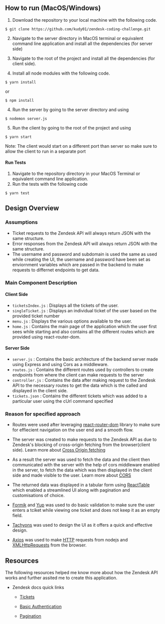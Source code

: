 ## How to run (MacOS/Windows)

1. Download the repository to your local machine with the following code.

```
$ git clone https://github.com/kudy01/zendesk-coding-challenge.git
```

2. Navigate to the server directory in MacOS terminal or equivalent command line application and install all the dependencies (for server side)

3. Navigate to the root of the project and install all the dependencies (for client side).

4. Install all node modules with the following code.

```
$ yarn install
```

or

```
$ npm install
```

4. Run the server by going to the server directory and using

```
$ nodemon server.js
```

5. Run the client by going to the root of the project and using

```
$ yarn start
```

Note: The client would start on a different port than server so make sure to allow the client to run in a separate port

#### Run Tests

1. Navigate to the repository directory in your MacOS Terminal or equivalent command line application.
2. Run the tests with the following code

```
$ yarn test
```

## Design Overview

### Assumptions

- Ticket requests to the Zendesk API will always return JSON with the same structure.
- Error responses from the Zendesk API will always return JSON with the same structure.
- The username and password and subdomain is used the same as used while creating the UI, the username and password have been set as enviornment variables which are passed in the backend to make requests to differnet endpoints to get data.

### Main Component Description

#### Client Side

- `ticketsIndex.js` : Displays all the tickets of the user.
- `singleTicket.js` : Displays an individual ticket of the user based on the provided ticket number
- `menu.js` : Displays the various options available to the user.
- `home.js` : Contains the main page of the application which the user first sees while starting and also contains all the different routes which are provided using react-router-dom.

#### Server Side

- `server.js` : Contains the basic architecture of the backend server made using Express and using Cors as a middleware.
- `routes.js` : Contains the different routes used by controllers to create endpoints from where the client can make requests to the server
- `controller.js` : Contains the data after making request to the Zendesk API to the necessary routes to get the data which is the called and displayed in the client side.
- `tickets.json` : Contains the different tickets which was added to a particular user using the cUrl command specified

### Reason for specified approach

- Routes were used after leveraging [react-router-dom](https://reactrouter.com/web/guides/quick-start) library to make sure for effiecient navigation on the user end and a smooth flow.

- The server was created to make requests to the Zendesk API as due to Zendesk's blocking of cross-origin fetching from the browser(client side). Learn more about [Cross Origin fetching](https://javascript.info/fetch-crossorigin#:~:text=If%20we%20send%20a%20fetch,site%2C%20it%20will%20probably%20fail.&text=Cross%2Dorigin%20requests%20%E2%80%93%20those%20sent,%3A%20Cross%2DOrigin%20Resource%20Sharing.)

- As a result the server was used to fetch the data and the client then communicated with the server with the help of cors middleware enabled in the server, to fetch the data which was then displayed in the client side and made visible to the user. Learn more about [CORS](https://developer.mozilla.org/en-US/docs/Web/HTTP/CORS)

- The returned data was displayed in a tabular form using [ReactTable](https://www.npmjs.com/package/react-table) which enabled a streamlined UI along with pagination and customisations of choice.

- [Formik](https://formik.org/docs/overview) and [Yup](https://github.com/jquense/yup) was used to do basic validation to make sure the user enters a tciket while viewing one ticket and does not keep it as an empty field.

- [Tachyons](https://tachyons.io/) was used to design the UI as it offers a quick and effective design.

- [Axios](https://axios-http.com/docs/intro) was used to make [HTTP](http://nodejs.org/api/http.html) requests from nodejs and [XMLHttpRequests](https://developer.mozilla.org/en-US/docs/Web/API/XMLHttpRequest) from the browser.

## Resources

The following resources helped me know more about how the Zendesk API works and further assited me to create this application.

- Zendesk docs quick links

  - [Tickets](https://developer.zendesk.com/rest_api/docs/support/tickets)

  - [Basic Authentication](https://developer.zendesk.com/rest_api/docs/support/introduction#using-basic-authentication)

  - [Pagination](https://develop.zendesk.com/hc/en-us/articles/360001068607-Paginating-through-lists#cursor)
